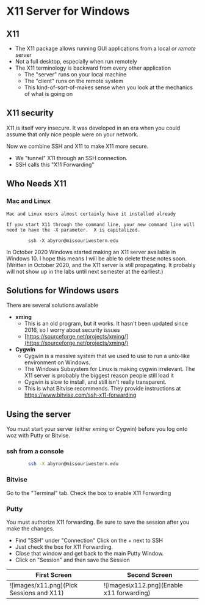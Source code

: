 # X11 Server for Windows

## X11

* The X11 package allows running GUI applications from a local *or remote* server
* Not a full desktop, especially when run remotely
* The X11 terminology is backward from every other application
  * The "server" runs on your local machine
  * The "client" runs on the remote system
  * This kind-of-sort-of-makes sense when you look at the mechanics of what is going on

## X11 security

X11 is itself very insecure.  It was developed in an era when you could assume that only nice people were on your network.

Now we combine SSH and X11 to make X11 more secure. 

* We "tunnel" X11 through an SSH connection.  
* SSH calls this "X11 Forwarding"

## Who Needs X11

### Mac and Linux
    Mac and Linux users almost certainly have it installed already

    If you start X11 through the command line, your new command line will need to have the -X parameter.  X is capitalized.

```
        ssh -X abyron@missouriwestern.edu
```

In October 2020 Windows started making an X11 server available in Windows 10.  I hope this means I will be able to delete these notes soon.  (Written in October 2020, and the X11 server is still propagating.  It probably will not show up in the labs until next semester at the earliest.)

## Solutions for Windows users

There are several solutions available

* **xming** 
    * This is an old program, but it works.  It hasn't been updated since 2016, so I worry about security issues
    * [https://sourceforge.net/projects/xming/](https://sourceforge.net/projects/xming/)
* **Cygwin**
    * Cygwin is a massive system that we used to use to run a unix-like environment on Windows.  
    * The Windows Subsystem for Linux is making cygwin irrelevant.  The X11 server is probably the biggest reason people still load it
    * Cygwin is slow to install, and still isn't really transparent.
    * This is what Bitvise recommends.  They provide instructions at https://www.bitvise.com/ssh-x11-forwarding

## Using the server

You must start your server (either xming or Cygwin) before you log onto woz with Putty or Bitvise.

### ssh from a console

```bash
        ssh -X abyron@missouriwestern.edu
```

### Bitvise

Go to the "Terminal" tab.  Check the box to enable X11 Forwarding

### Putty

You must authorize X11 forwarding.  Be sure to save the session after you make the changes.

* Find "SSH" under "Connection"  Click on the + next to SSH
* Just check the box for X11 Forwarding.
* Close that window and get back to the main Putty Window.
* Click on "Session" and then save the Session

First Screen|Second Screen
---|---
![images/x11.png](Pick Sessions and X11) | ![images\x112.png](Enable x11 forwarding)

